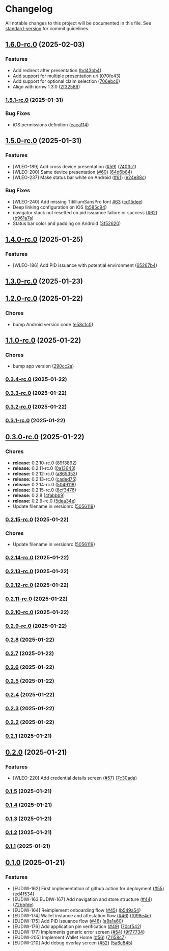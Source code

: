 # Changelog

All notable changes to this project will be documented in this file. See [standard-version](https://github.com/conventional-changelog/standard-version) for commit guidelines.

## [1.6.0-rc.0](https://github.com/pagopa/io-eudiw-app/compare/1.5.1-rc.0...1.6.0-rc.0) (2025-02-03)


### Features

* Add redirect after presentation ([bd43bb4](https://github.com/pagopa/io-eudiw-app/commit/bd43bb466fd3887b19c0fd399d17c03eb6040eeb))
* Add support for multiple presentation uri ([070fe43](https://github.com/pagopa/io-eudiw-app/commit/070fe4361b00b0ca6db9c190276a14e23232e859))
* Add support for optional claim selection ([706ebc6](https://github.com/pagopa/io-eudiw-app/commit/706ebc683d59229757027d3e67a31ad1cc0bb100))
* Align with iornw 1.3.0 ([2f32586](https://github.com/pagopa/io-eudiw-app/commit/2f3258624f1a48a7ca434334ccc5c7692e69d9c0))

### [1.5.1-rc.0](https://github.com/pagopa/io-eudiw-app/compare/1.5.0-rc.0...1.5.1-rc.0) (2025-01-31)


### Bug Fixes

* iOS permissions definition ([caca114](https://github.com/pagopa/io-eudiw-app/commit/caca1140fe728aa9e4291c5a1e51d60d3195cb1c))

## [1.5.0-rc.0](https://github.com/pagopa/io-eudiw-app/compare/1.4.0-rc.0...1.5.0-rc.0) (2025-01-31)


### Features

* [WLEO-189] Add cross device presentation ([#59](https://github.com/pagopa/io-eudiw-app/issues/59)) ([740ffc1](https://github.com/pagopa/io-eudiw-app/commit/740ffc1e6fa8e42aa5e70fd05f047788d17d7837))
* [WLEO-200] Same device presentation ([#60](https://github.com/pagopa/io-eudiw-app/issues/60)) ([64d6b84](https://github.com/pagopa/io-eudiw-app/commit/64d6b845354ed650dd7118bb43fed22c3d9308bc))
* [WLEO-237] Make status bar white on Android ([#61](https://github.com/pagopa/io-eudiw-app/issues/61)) ([e24e88c](https://github.com/pagopa/io-eudiw-app/commit/e24e88c079d14d9bbbd4250dc8f9bb4779149ed3))


### Bug Fixes

* [WLEO-240] Add missing TitilliumSansPro font [#63](https://github.com/pagopa/io-eudiw-app/issues/63) ([cd15dee](https://github.com/pagopa/io-eudiw-app/commit/cd15dee3fca6e86d360379ff7e4d16bb6313d615))
* Deep linking configuration on iOS ([b585c94](https://github.com/pagopa/io-eudiw-app/commit/b585c94723c3aa0779df2f16bcbe9461b95b406b))
* navigator stack not resetted on pid issuance failure or success ([#62](https://github.com/pagopa/io-eudiw-app/issues/62)) ([b961a7a](https://github.com/pagopa/io-eudiw-app/commit/b961a7a77c96a5a8e098637129cb95e67284fcff))
* Status bar color and padding on Android ([3f52620](https://github.com/pagopa/io-eudiw-app/commit/3f526209a60990882768964fc1394fcf2359a11b))

## [1.4.0-rc.0](https://github.com/pagopa/io-eudiw-app/compare/1.3.0-rc.0...1.4.0-rc.0) (2025-01-25)


### Features

* [WLEO-186] Add PID issuance with potential environment ([65267b4](https://github.com/pagopa/io-eudiw-app/commit/65267b4bd6795f8a63dea402c3bfce8cd36a72bc))

## [1.3.0-rc.0](https://github.com/pagopa/io-eudiw-app/compare/1.2.0-rc.0...1.3.0-rc.0) (2025-01-23)

## [1.2.0-rc.0](https://github.com/pagopa/io-eudiw-app/compare/1.1.0-rc.0...1.2.0-rc.0) (2025-01-22)


### Chores

* bump Android version code ([e58c1c0](https://github.com/pagopa/io-eudiw-app/commit/e58c1c09f8fecb6c006f9d61fff7e5fce0eeea2f))

## [1.1.0-rc.0](https://github.com/pagopa/io-eudiw-app/compare/0.3.4-rc.0...1.1.0-rc.0) (2025-01-22)


### Chores

* bump app version ([290cc2a](https://github.com/pagopa/io-eudiw-app/commit/290cc2ac6e3491a0a85c3a45847a83e6d694573b))

### [0.3.4-rc.0](https://github.com/pagopa/io-eudiw-app/compare/0.3.3-rc.0...0.3.4-rc.0) (2025-01-22)

### [0.3.3-rc.0](https://github.com/pagopa/io-eudiw-app/compare/0.3.2-rc.0...0.3.3-rc.0) (2025-01-22)

### [0.3.2-rc.0](https://github.com/pagopa/io-eudiw-app/compare/0.3.1-rc.0...0.3.2-rc.0) (2025-01-22)

### [0.3.1-rc.0](https://github.com/pagopa/io-eudiw-app/compare/0.3.0-rc.0...0.3.1-rc.0) (2025-01-22)

## [0.3.0-rc.0](https://github.com/pagopa/io-eudiw-app/compare/0.2.7...0.3.0-rc.0) (2025-01-22)


### Chores

* **release:** 0.2.10-rc.0 ([89f3892](https://github.com/pagopa/io-eudiw-app/commit/89f38925feb6c68033e85576b4f9e466311ecc8b))
* **release:** 0.2.11-rc.0 ([0a13643](https://github.com/pagopa/io-eudiw-app/commit/0a13643bfdb36e690d8403a054e6c782008ff6a4))
* **release:** 0.2.12-rc.0 ([a865353](https://github.com/pagopa/io-eudiw-app/commit/a86535349029b23201333edc97ebd645261b391e))
* **release:** 0.2.13-rc.0 ([caded75](https://github.com/pagopa/io-eudiw-app/commit/caded750ff200430e623a7327d6c022acf5a7c4d))
* **release:** 0.2.14-rc.0 ([5049118](https://github.com/pagopa/io-eudiw-app/commit/5049118441af2efc20e923bedaca017deecc5233))
* **release:** 0.2.15-rc.0 ([8cf3476](https://github.com/pagopa/io-eudiw-app/commit/8cf3476b6d1453da33a59db364c4288d1535d4e5))
* **release:** 0.2.8 ([4fabbb9](https://github.com/pagopa/io-eudiw-app/commit/4fabbb9ea824bde84dc139789ff0b1596ba1432e))
* **release:** 0.2.9-rc.0 ([5dea34e](https://github.com/pagopa/io-eudiw-app/commit/5dea34ee4622db4686e628fa3a50126fcf26bb09))
* Update filename in versionrc ([5056119](https://github.com/pagopa/io-eudiw-app/commit/5056119fbd73abe0eebaf33b9f28880a325d3d9d))

### [0.2.15-rc.0](https://github.com/pagopa/io-eudiw-app/compare/0.2.14-rc.0...0.2.15-rc.0) (2025-01-22)


### Chores

* Update filename in versionrc ([5056119](https://github.com/pagopa/io-eudiw-app/commit/5056119fbd73abe0eebaf33b9f28880a325d3d9d))

### [0.2.14-rc.0](https://github.com/pagopa/io-eudiw-app/compare/0.2.13-rc.0...0.2.14-rc.0) (2025-01-22)

### [0.2.13-rc.0](https://github.com/pagopa/io-eudiw-app/compare/0.2.12-rc.0...0.2.13-rc.0) (2025-01-22)

### [0.2.12-rc.0](https://github.com/pagopa/io-eudiw-app/compare/0.2.11-rc.0...0.2.12-rc.0) (2025-01-22)

### [0.2.11-rc.0](https://github.com/pagopa/io-eudiw-app/compare/0.2.10-rc.0...0.2.11-rc.0) (2025-01-22)

### [0.2.10-rc.0](https://github.com/pagopa/io-eudiw-app/compare/0.2.8...0.2.10-rc.0) (2025-01-22)

### [0.2.9-rc.0](https://github.com/pagopa/io-eudiw-app/compare/0.2.8...0.2.9-rc.0) (2025-01-22)

### [0.2.8](https://github.com/pagopa/io-eudiw-app/compare/0.2.7...0.2.8) (2025-01-22)

### [0.2.7](https://github.com/pagopa/io-eudiw-app/compare/0.2.6...0.2.7) (2025-01-22)

### [0.2.6](https://github.com/pagopa/io-eudiw-app/compare/0.2.5...0.2.6) (2025-01-22)

### [0.2.5](https://github.com/pagopa/io-eudiw-app/compare/0.2.4...0.2.5) (2025-01-22)

### [0.2.4](https://github.com/pagopa/io-eudiw-app/compare/0.2.3...0.2.4) (2025-01-22)

### [0.2.3](https://github.com/pagopa/io-eudiw-app/compare/0.2.2...0.2.3) (2025-01-22)

### [0.2.2](https://github.com/pagopa/io-eudiw-app/compare/0.2.1...0.2.2) (2025-01-22)

### [0.2.1](https://github.com/pagopa/io-eudiw-app/compare/0.2.0...0.2.1) (2025-01-21)

## [0.2.0](https://github.com/pagopa/io-eudiw-app/compare/0.1.5...0.2.0) (2025-01-21)


### Features

* [WLEO-220] Add credential details screen ([#57](https://github.com/pagopa/io-eudiw-app/issues/57)) ([7c30ada](https://github.com/pagopa/io-eudiw-app/commit/7c30ada24a227332465dde2aa2094ac313ac223f))

### [0.1.5](https://github.com/pagopa/io-eudiw-app/compare/0.1.4...0.1.5) (2025-01-21)

### [0.1.4](https://github.com/pagopa/io-eudiw-app/compare/0.1.3...0.1.4) (2025-01-21)

### [0.1.3](https://github.com/pagopa/io-eudiw-app/compare/0.1.2...0.1.3) (2025-01-21)

### [0.1.2](https://github.com/pagopa/io-eudiw-app/compare/0.1.1...0.1.2) (2025-01-21)

### [0.1.1](https://github.com/pagopa/io-eudiw-app/compare/0.1.0...0.1.1) (2025-01-21)

## [0.1.0](https://github.com/pagopa/io-eudiw-app/compare/0.5.0-rc.2...0.1.0) (2025-01-21)


### Features

* [EUDIW-162] First implementation of github action for deployment ([#55](https://github.com/pagopa/io-eudiw-app/issues/55)) ([ed4f534](https://github.com/pagopa/io-eudiw-app/commit/ed4f534ec5709f0c7eb3ee93ea49980d054c0322))
* [EUDIW-163,EUDIW-167] Add navigation and store structure ([#44](https://github.com/pagopa/io-eudiw-app/issues/44)) ([72bbfde](https://github.com/pagopa/io-eudiw-app/commit/72bbfdeceb5ff0c6bcd78aeab9dd8393f6d0f283))
* [EUDIW-164] Reimplement onboarding flow ([#45](https://github.com/pagopa/io-eudiw-app/issues/45)) ([b549a54](https://github.com/pagopa/io-eudiw-app/commit/b549a54742ebc28400295f5269f765a62aed1d14))
* [EUDIW-174] Wallet instance and attestation flow ([#46](https://github.com/pagopa/io-eudiw-app/issues/46)) ([f098e4e](https://github.com/pagopa/io-eudiw-app/commit/f098e4e799df3218970fc946c75e88e0d968149d))
* [EUDIW-175] Add PID issuance flow ([#48](https://github.com/pagopa/io-eudiw-app/issues/48)) ([a8a1a60](https://github.com/pagopa/io-eudiw-app/commit/a8a1a607038eb2f46eb8e5702636727e9fe19a8c))
* [EUDIW-176] Add application pin verification ([#49](https://github.com/pagopa/io-eudiw-app/issues/49)) ([70cf542](https://github.com/pagopa/io-eudiw-app/commit/70cf54246ebc250a92d81988f0958a27536cb6f4))
* [EUDIW-177] Implements generic error screen ([#54](https://github.com/pagopa/io-eudiw-app/issues/54)) ([9f77734](https://github.com/pagopa/io-eudiw-app/commit/9f77734c6a7ba939f759fec201d8c00a86372439))
* [EUDIW-205] Implement Wallet Home ([#56](https://github.com/pagopa/io-eudiw-app/issues/56)) ([71158c7](https://github.com/pagopa/io-eudiw-app/commit/71158c723ab50715fa8734438ff83533cc280eeb))
* [EUDIW-210] Add debug overlay screen ([#52](https://github.com/pagopa/io-eudiw-app/issues/52)) ([5a6c845](https://github.com/pagopa/io-eudiw-app/commit/5a6c845cc9d63ed9c16e98d9ff38e2546d7c531f))
